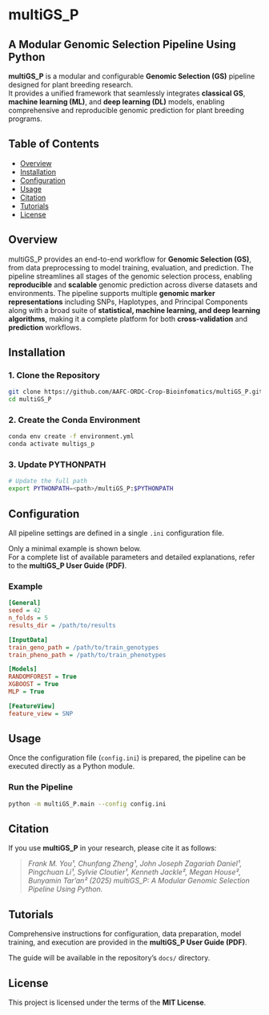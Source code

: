 # multiGS_P

## A Modular Genomic Selection Pipeline Using Python

**multiGS_P** is a modular and configurable **Genomic Selection (GS)** pipeline designed for plant breeding research.  
It provides a unified framework that seamlessly integrates **classical GS**, **machine learning (ML)**, and **deep learning (DL)** models, enabling comprehensive and reproducible genomic prediction for plant breeding programs.

## Table of Contents
- [Overview](#overview)
- [Installation](#installation)
- [Configuration](#configuration)
- [Usage](#usage)
- [Citation](#citation)
- [Tutorials](#tutorials)
- [License](#license)

## Overview

multiGS_P provides an end-to-end workflow for **Genomic Selection (GS)**, from data preprocessing to model training, evaluation, and prediction. The pipeline streamlines all stages of the genomic selection process, enabling **reproducible** and **scalable** genomic prediction across diverse datasets and environments. The pipeline supports multiple **genomic marker representations** including SNPs, Haplotypes, and Principal Components along with a broad suite of **statistical, machine learning, and deep learning algorithms**, making it a complete platform for both **cross-validation** and **prediction** workflows.

## Installation

### 1. Clone the Repository
```bash
git clone https://github.com/AAFC-ORDC-Crop-Bioinfomatics/multiGS_P.git
cd multiGS_P
```
### 2. Create the Conda Environment
```bash
conda env create -f environment.yml
conda activate multigs_p
```
### 3. Update PYTHONPATH
```bash
# Update the full path
export PYTHONPATH=<path>/multiGS_P:$PYTHONPATH
```
## Configuration

All pipeline settings are defined in a single `.ini` configuration file. 

Only a minimal example is shown below.  
For a complete list of available parameters and detailed explanations, refer to the **multiGS_P User Guide (PDF)**.

### Example

```ini
[General]
seed = 42
n_folds = 5
results_dir = /path/to/results

[InputData]
train_geno_path = /path/to/train_genotypes
train_pheno_path = /path/to/train_phenotypes

[Models]
RANDOMFOREST = True
XGBOOST = True
MLP = True

[FeatureView]
feature_view = SNP
```
## Usage

Once the configuration file (`config.ini`) is prepared, the pipeline can be executed directly as a Python module.

### Run the Pipeline

```bash
python -m multiGS_P.main --config config.ini
```

## Citation

If you use **multiGS_P** in your research, please cite it as follows:
> *Frank M. You¹, Chunfang Zheng¹, John Joseph Zagariah Daniel¹, Pingchuan Li¹, Sylvie Cloutier¹, Kenneth Jackle², Megan House², Bunyamin Tar’an² (2025)  multiGS_P: A Modular Genomic Selection Pipeline Using Python.*  

## Tutorials

Comprehensive instructions for configuration, data preparation, model training, and execution are provided in the **multiGS_P User Guide (PDF)**.

The guide will be available in the repository’s `docs/` directory.

## License

This project is licensed under the terms of the **MIT License**.